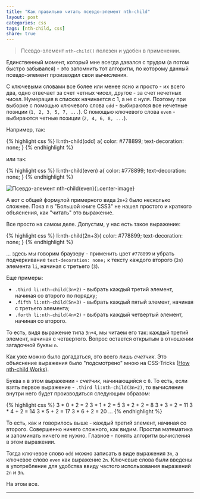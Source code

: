 ```yaml
---
title: "Как правильно читать псевдо-элемент nth-child"
layout: post
categories: css
tags: [nth-child, css]
share: true
---
```


> Псевдо-элемент `nth-child()` полезен и удобен в применении.

Единственный момент, который мне всегда давался с трудом (а потом быстро забывался) - это запомнить тот алгоритм, по которому данный псевдо-элемент производил свои вычисления.

С ключевыми словами все более или менее ясно и просто - их всего два, одно отвечает за счет четных чисел, другое - за счет нечетных чисел. Нумерация в списках начинается с 1, а не с нуля. Поэтому при выборке с помощью ключевого слова `odd` - выбираются все нечетные позиции (`1, 2, 3, 5, 7, ...`). С помощью ключевого слова `even` - выбираются четные позиции (`2, 4, 6, 8, ...`).

Например, так:

{% highlight css %}
li:nth-child(odd) a{
  color: #778899;
  text-decoration: none;
}
{% endhighlight %}

или так:

{% highlight css %}
li:nth-child(even) a{
  color: #778899;
  text-decoration: none;
}
{% endhighlight %}

![Псевдо-элемент nth-child(even)]({{site.url}}/images/uploads/2014/02/nth-child_element.png){:.center-image}

А вот с общей формулой примерного вида `2n+2` было несколько сложнее. Пока я в "Большой книге CSS3" не нашел простого и краткого объяснения, как "читать" это выражение.

Все просто на самом деле. Допустим, у нас есть такое выражение:

{% highlight css %}
li:nth-child(2n+3){
  color: #778899;
  text-decoration: none;
}
{% endhighlight %}

... здесь мы говорим браузеру - применить цвет `#778899` и убрать подчеркивание `text-decoration: none;` к тексту каждого второго (`2n`) элемента `li`, начиная с третьего (`3`).

Еще примеры:

  * `.third li:nth-child(3n+2)` - выбрать каждый третий элемент, начиная со второго по порядку;
  * `.fifth li:nth-child(5n+3)` - выбрать каждый пятый элемент, начиная с третьего элемента;
  * `.forth li:nth-child(4n+2)` - выбрать каждый четвертый элемент, начиная со второго.

То есть, видя выражение типа `3n+4`, мы читаем его так: каждый третий элемент, начиная с четвертого. Вопрос остается открытым в отношении загадочной буквы `n`.

Как уже можно было догадаться, это всего лишь *счетчик*. Это объяснение выражения было "подсмотрено" мною на CSS-Tricks ([How nth-child Works][1]).

Буква `n` в этом выражении - *счетчик*, начинающийся с `0`. То есть, если взять первое выражение - `.third li:nth-child(3n+2)`, то вычисление внутри него будет производиться следующим образом:

{% highlight css %}
3 * 0 + 2 = 2
3 * 1 + 2 = 5
3 * 2 + 2 = 8
3 * 3 + 2 = 11
3 * 4 + 2 = 14
3 * 5 + 2 = 17
3 * 6 + 2 = 20
...
{% endhighlight %}

То есть, как и говорилось выше - каждый третий элемент, начиная со второго. Совершенно ничего сложного, как видим. Простая математика и запоминать ничего не нужно. Главное - понять алгоритм вычисления в этом выражении.

Тогда ключевое слово `odd` можно записать в виде выражения `3n`, а ключевое слово `even` как выражение `2n`. Ключевые слова были введены в употребление для удобства ввиду частого использования выражений `2n` и `3n`.

На этом все.

---

 [1]: http://css-tricks.com/how-nth-child-works/ "How nth-child Works"
